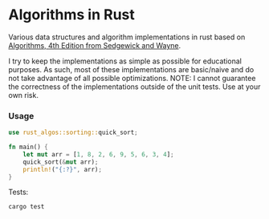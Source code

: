 # Algorithms in Rust
Various data structures and algorithm implementations in rust based on [Algorithms, 4th Edition from Sedgewick and Wayne](https://algs4.cs.princeton.edu/home/).

I try to keep the implementations as simple as possible for educational purposes. As such, most of these implementations are basic/naive and do not take advantage of all possible optimizations. NOTE: I cannot guarantee the correctness of the implementations outside of the unit tests. Use at your own risk.

### Usage
```rust
use rust_algos::sorting::quick_sort;

fn main() {
    let mut arr = [1, 8, 2, 6, 9, 5, 6, 3, 4];
    quick_sort(&mut arr);
    println!("{:?}", arr);
}
```

Tests:
```
cargo test
```
